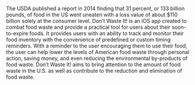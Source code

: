 The USDA published a report in 2014 finding that 31 percent, or 133 billion pounds, of food in the US went uneaten with a loss value of about $110 billion solely at the consumer level. Don’t Waste It! is an iOS app created to combat food waste and provide a practical tool for users about their soon-to-expire foods. It provides users with an ability to track and monitor their food inventory with the convenience of predefined or custom timing reminders. With a reminder to the user encouraging them to use their food, the user can help lower the levels of American food waste through personal action, saving money, and even reducing the environmental by-products of food waste.  Don’t Waste It! aims to bring attention to the amount of food waste in the U.S. as well as contribute to the reduction and elimination of food waste.  
